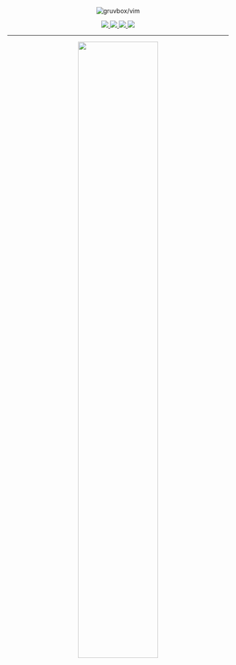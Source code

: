 <p align="center">
  <img src="https://media.tenor.com/2ITHaiXAjNcAAAAj/night-shift-work.gif" alt="gruvbox/vim">
</p>

<p align="center">
  <a href="https://t.me/gruvboxx">
    <img src="https://img.shields.io/badge/Telegram-2CA5E0?style=for-the-badge&logo=telegram&logoColor=white">
  </a>
  <a href="mailto:jahamarsi@gmail.com">
    <img src="https://img.shields.io/badge/Email-D14836?style=for-the-badge&logo=gmail&logoColor=white">
  </a>
  <a href="https://mars.mixa.site">
    <img src="https://img.shields.io/badge/Blog-21759B?style=for-the-badge&logo=wordpress&logoColor=white">
  </a>
  <a href="https://github.com/Jahamars/sert">
    <img src="https://img.shields.io/badge/Links-181717?style=for-the-badge&logo=github&logoColor=white">
  </a>
</p>

---

<p align="center">
  <img src="https://streak-stats.demolab.com?user=jahamars&theme=gruvbox-duo&hide_border=true&short_numbers=true" width="60%">
</p>
